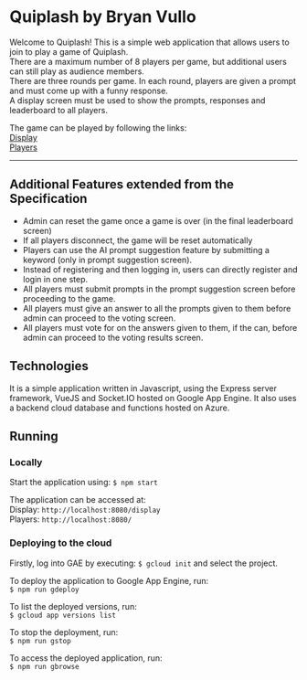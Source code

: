 # Quiplash by Bryan Vullo
Welcome to Quiplash! This is a simple web application that allows users to join to play a game of Quiplash. \
There are a maximum number of 8 players per game, but additional users can still play as audience members. \
There are three rounds per game. In each round, players are given a prompt and must come up with a funny response. \
A display screen must be used to show the prompts, responses and leaderboard to all players. 

The game can be played by following the links: \
[Display](https://quiplash-442521.nw.r.appspot.com/display) \
[Players](https://quiplash-442521.nw.r.appspot.com/)

---

## Additional Features  extended from the Specification
- Admin can reset the game once a game is over (in the final leaderboard screen)
- If all players disconnect, the game will be reset automatically
- Players can use the AI prompt suggestion feature by submitting a keyword (only in prompt suggestion screen).
- Instead of registering and then logging in, users can directly register and login in one step.
- All players must submit prompts in the prompt suggestion screen before proceeding to the game.
- All players must give an answer to all the prompts given to them before admin can proceed to the voting screen.
- All players must vote for on the answers given to them, if the can, before admin can proceed to the voting results screen.

## Technologies
It is a simple application written in Javascript, using the Express server framework, VueJS and Socket.IO hosted on Google App Engine.
It also uses a backend cloud database and functions hosted on Azure.

## Running

### Locally

Start the application using:
`$ npm start`

The application can be accessed at: \
Display: `http://localhost:8080/display` \
Players: `http://localhost:8080/`

### Deploying to the cloud

Firstly, log into GAE by executing:
`$ gcloud init`
and select the project.

To deploy the application to Google App Engine, run: \
`$ npm run gdeploy`

To list the deployed versions, run: \
`$ gcloud app versions list`

To stop the deployment, run: \
`$ npm run gstop`

To access the deployed application, run: \
`$ npm run gbrowse`